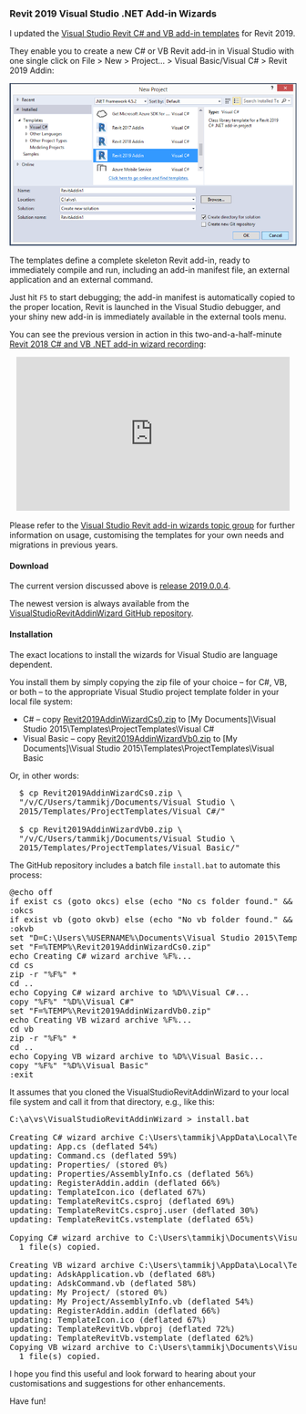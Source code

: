 <head>
<meta http-equiv="Content-Type" content="text/html; charset=utf-8">
<link rel="stylesheet" type="text/css" href="bc.css">
<script src="run_prettify.js" type="text/javascript"></script>
<!--
<script src="https://google-code-prettify.googlecode.com/svn/loader/run_prettify.js" type="text/javascript"></script>
-->
</head>

<!---

Revit 2019 Visual Studio .NET Add-in Wizards #revitAPI #3dwebcoder @AutodeskRevit #adsk #aec #bim #dynamobim rvt2019addinwizards

I updated the Visual Studio Revit C# and VB add-in templates for Revit 2019.
They enable you to create a new C# or VB Revit add-in in Visual Studio with one single click on File &gt; New &gt; Project... &gt; Visual Basic/Visual C# &gt; Revit 2019 Addin and define a complete skeleton Revit add-in, ready to immediately compile and run, including an add-in manifest file, external application and external command.
Just hit F5 to start debugging; the add-in manifest is installed, Revit launched and the command is immediately available...

-->

### Revit 2019 Visual Studio .NET Add-in Wizards

I updated
the [Visual Studio Revit C# and VB add-in templates](http://thebuildingcoder.typepad.com/blog/about-the-author.html#5.20) for
Revit 2019.

They enable you to create a new C# or VB Revit add-in in Visual Studio with one single click on File &gt; New &gt; Project... &gt; Visual Basic/Visual C# &gt; Revit 2019 Addin:

<center>
<img src="img/revit_2019_addin_wizard.png" alt="Revit 2019 Add-in Wizards" width="800">
</center>

The templates define a complete skeleton Revit add-in, ready to immediately compile and run, including an add-in manifest file, an external application and an external command.

Just hit `F5` to start debugging; the add-in manifest is automatically copied to the proper location, Revit is launched in the Visual Studio debugger, and your shiny new add-in is immediately available in the external tools menu.

You can see the previous version in action in this two-and-a-half-minute [Revit 2018 C# and VB .NET add-in wizard recording](https://youtu.be/OEQdKfwf0Ss):

<center>
<iframe width="480" height="270" src="https://www.youtube.com/embed/OEQdKfwf0Ss?rel=0" frameborder="0" allowfullscreen></iframe>
</center>

Please refer to 
the [Visual Studio Revit add-in wizards topic group](http://thebuildingcoder.typepad.com/blog/about-the-author.html#5.20) for 
further information on usage, customising the templates for your own needs and migrations in previous years.


#### <a name="3"></a>Download

The current version discussed above
is [release 2019.0.0.4](https://github.com/jeremytammik/VisualStudioRevitAddinWizard/releases/tag/2019.0.0.4).

The newest version is always available from
the [VisualStudioRevitAddinWizard GitHub repository](https://github.com/jeremytammik/VisualStudioRevitAddinWizard).

#### <a name="4"></a>Installation

The exact locations to install the wizards for Visual Studio are language dependent.

You install them by simply copying the zip file of your choice &ndash; for C#, VB, or both &ndash; to the appropriate Visual Studio project template folder in your local file system:

- C# &ndash; copy [Revit2019AddinWizardCs0.zip](zip/Revit2019AddinWizardCs0.zip)
to [My Documents]\Visual Studio 2015\Templates\ProjectTemplates\Visual C#
- Visual Basic &ndash; copy [Revit2019AddinWizardVb0.zip](zip/Revit2019AddinWizardVb0.zip)
to [My Documents]\Visual Studio 2015\Templates\ProjectTemplates\Visual Basic

Or, in other words:

<pre>
  $ cp Revit2019AddinWizardCs0.zip \
  "/v/C/Users/tammikj/Documents/Visual Studio \
  2015/Templates/ProjectTemplates/Visual C#/"

  $ cp Revit2019AddinWizardVb0.zip \
  "/v/C/Users/tammikj/Documents/Visual Studio \
  2015/Templates/ProjectTemplates/Visual Basic/"
</pre>

The GitHub repository includes a batch file `install.bat` to automate this process:

<pre class="prettyprint">
@echo off
if exist cs (goto okcs) else (echo "No cs folder found." && goto exit)
:okcs
if exist vb (goto okvb) else (echo "No vb folder found." && goto exit)
:okvb
set "D=C:\Users\%USERNAME%\Documents\Visual Studio 2015\Templates\ProjectTemplates"
set "F=%TEMP%\Revit2019AddinWizardCs0.zip"
echo Creating C# wizard archive %F%...
cd cs
zip -r "%F%" *
cd ..
echo Copying C# wizard archive to %D%\Visual C#...
copy "%F%" "%D%\Visual C#"
set "F=%TEMP%\Revit2019AddinWizardVb0.zip"
echo Creating VB wizard archive %F%...
cd vb
zip -r "%F%" *
cd ..
echo Copying VB wizard archive to %D%\Visual Basic...
copy "%F%" "%D%\Visual Basic"
:exit
</pre>

It assumes that you cloned the VisualStudioRevitAddinWizard to your local file system and call it from that directory, e.g., like this:

<pre>
C:\a\vs\VisualStudioRevitAddinWizard &gt; install.bat

Creating C# wizard archive C:\Users\tammikj\AppData\Local\Temp\Revit2019AddinWizardCs0.zip...
updating: App.cs (deflated 54%)
updating: Command.cs (deflated 59%)
updating: Properties/ (stored 0%)
updating: Properties/AssemblyInfo.cs (deflated 56%)
updating: RegisterAddin.addin (deflated 66%)
updating: TemplateIcon.ico (deflated 67%)
updating: TemplateRevitCs.csproj (deflated 69%)
updating: TemplateRevitCs.csproj.user (deflated 30%)
updating: TemplateRevitCs.vstemplate (deflated 65%)

Copying C# wizard archive to C:\Users\tammikj\Documents\Visual Studio 2015\Templates\ProjectTemplates\Visual C#...
  1 file(s) copied.

Creating VB wizard archive C:\Users\tammikj\AppData\Local\Temp\Revit2019AddinWizardVb0.zip...
updating: AdskApplication.vb (deflated 68%)
updating: AdskCommand.vb (deflated 58%)
updating: My Project/ (stored 0%)
updating: My Project/AssemblyInfo.vb (deflated 54%)
updating: RegisterAddin.addin (deflated 66%)
updating: TemplateIcon.ico (deflated 67%)
updating: TemplateRevitVb.vbproj (deflated 72%)
updating: TemplateRevitVb.vstemplate (deflated 62%)
Copying VB wizard archive to C:\Users\tammikj\Documents\Visual Studio 2015\Templates\ProjectTemplates\Visual Basic...
  1 file(s) copied.
</pre>

I hope you find this useful and look forward to hearing about your customisations and suggestions for other enhancements.

Have fun!
